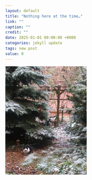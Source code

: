 ```yaml
---
layout: default
title: "Nothing here at the time…"
link: ""
caption: ""
credit: ""
date: 2025-01-01 00:00:00 +0000
categories: jekyll update
tags: new post
value: 0
---
```

<!--
Backstory of a target audience everyman in second person (possibly your friend)  
and timeline of what is to happen from their point of view, sent in the newsletter.  
  
Own _backlog_ on the site as lyrics | script | storyboard | hashtags  
-->

<!-- This [(is)] an (example) [sentence]. -->

<img src='/assets/images/zahradka_rano.jpg' width='256' alt='A cat visiting the overgrown backyard in the morning' />